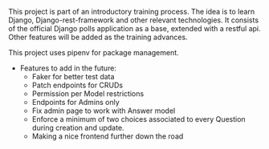 This project is part of an introductory training process.
The idea is to learn Django, Django-rest-framework and other relevant technologies.
It consists of the official Django polls application as a base, extended with a restful api. Other features will be added as the training advances.

This project uses pipenv for package management.

- Features to add in the future:
    - Faker for better test data
    - Patch endpoints for CRUDs
    - Permission per Model restrictions
    - Endpoints for Admins only
    - Fix admin page to work with Answer model
    - Enforce a minimum of two choices associated to every Question during creation and update.
    - Making a nice frontend further down the road